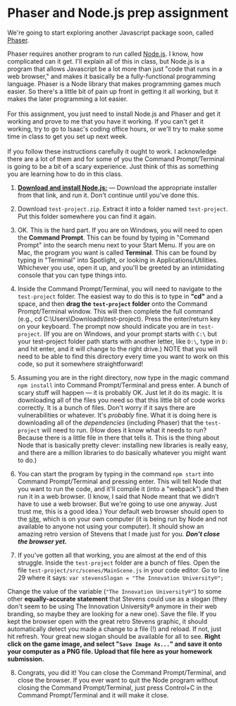 # Phaser and Node.js prep assignment

We're going to start exploring another Javascript package soon, called [Phaser](http://phaser.io/). </br>

Phaser requires another program to run called [Node.js](https://nodejs.org/en). I know, how complicated can it get. I'll explain all of this in class, but Node.js is a program that allows Javascript be a lot more than just "code that runs in a web browser," and makes it basically be a fully-functional programming language. Phaser is a Node library that makes programming games much easier. So there's a little bit of pain up front in getting it all working, but it makes the later programming a lot easier. </br>
</br>
For this assignment, you just need to install Node.js and Phaser and get it working and prove to me that you have it working. If you can't get it working, try to go to Isaac's coding office hours, or we'll try to make some time in class to get you set up next week. </br>
</br>
If you follow these instructions carefully it ought to work. I acknowledge there are a lot of them and for some of you the Command Prompt/Terminal is going to be a bit of a scary experience. Just think of this as something you are learning how to do in this class.

1. [**Download and install Node.js:**](https://nodejs.org/en/download/) — Download the appropriate installer from that link, and run it. Don't continue until you've done this.

2. Download `test-project.zip`. Extract it into a folder named `test-project`. Put this folder somewhere you can find it again.

3. OK. This is the hard part. If you are on Windows, you will need to open the **Command Prompt**. This can be found by typing in "Command Prompt" into the search menu next to your Start Menu. If you are on Mac, the program you want is called **Terminal**. This can be found by typing in "Terminal" into Spotlight, or looking in Applications/Utilities. Whichever you use, open it up, and you'll be greeted by an intimidating console that you can type things into.

4. Inside the Command Prompt/Terminal, you will need to navigate to the `test-project` folder. The easiest way to do this is to type in **"cd"** and a space, and then **drag the `test-project` folder** onto the Command Prompt/Terminal window. This will then complete the full command (e.g., cd C:\Users\Downloads\test-project\). Press the enter/return key on your keyboard. The prompt now should indicate you are in `test-project`. (If you are on Windows, and your prompt starts with `C:\` but your test-project folder path starts with another letter, like `D:\`, type in `D:` and hit enter, and it will change to the right drive.) NOTE that you will need to be able to find this directory every time you want to work on this code, so put it somewhere straightforward!

5. Assuming you are in the right directory, now type in the magic command `npm install` into Command Prompt/Terminal and press enter. A bunch of scary stuff will happen — it is probably OK. Just let it do its magic. It is downloading all of the files you need so that this little bit of code works correctly. It is a bunch of files. Don't worry if it says there are vulnerabilities or whatever. It's *probably* fine. What it is doing here is downloading all of the *dependencies* (including Phaser) that the `test-project` will need to run. (How does it know what it needs to run? Because there is a little file in there that tells it. This is the thing about Node that is basically pretty clever: installing new libraries is really easy, and there are a million libraries to do basically whatever you might want to do.)

6. You can start the program by typing in the command `npm start` into Command Prompt/Terminal and pressing enter. This will tell Node that you want to run the code, and it'll compile it (into a "webpack") and then run it in a web browser. (I know, I said that Node meant that we didn't have to use a web browser. But we're going to use one anyway. Just trust me, this is a good idea.) Your default web browser should open to the [site](http://localhost:8080/), which is on your own computer (it is being run by Node and not available to anyone not using your computer). It should show an amazing retro version of Stevens that I made just for you. ***Don't close the browser yet.***

7. If you've gotten all that working, you are almost at the end of this struggle. Inside the `test-project` folder are a bunch of files. Open the file `test-project/src/scenes/MainScene.js` in your code editor. Go to line 29 where it says: `var stevensSlogan = "The Innovation University®";`

Change the value of the variable (`"The Innovation University®"`) to some other **equally-accurate statement** that Stevens could use as a slogan (they don't seem to be using The Innovation University® anymore in their web branding, so maybe they are looking for a new one). Save the file. If you kept the browser open with the great retro Stevens graphic, it should automatically detect you made a change to a file (!) and reload. If not, just hit refresh. Your great new slogan should be available for all to see. **Right click on the game image, and select "`Save Image As...`" and save it onto your computer as a PNG file. Upload that file here as your homework submission.**

8. Congrats, you did it! You can close the Command Prompt/Terminal, and close the browser. If you ever want to quit the Node program without closing the Command Prompt/Terminal, just press Control+C in the Command Prompt/Terminal and it will make it close.
